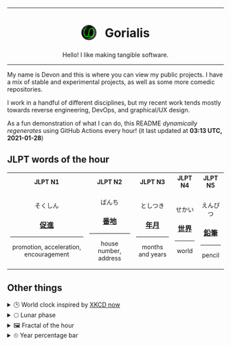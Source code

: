 ***

<h1 align="center">
<sub>
    <img src="readme/resources/avatar.png" height="36">
</sub>
&nbsp;
Gorialis
</h1>
<p align="center">
Hello! I like making tangible software.
</p>

***

My name is Devon and this is where you can view my public projects. I have a mix of stable and experimental projects, as well as some more comedic repositories.

I work in a handful of different disciplines, but my recent work tends mostly towards reverse engineering, DevOps, and graphical/UX design.

As a fun demonstration of what I can do, this README *dynamically regenerates* using GitHub Actions every hour! (it last updated at **03:13 UTC, 2021-01-28**)

<h2>JLPT words of the hour</h2>
<table>
    <tr>
        <th>JLPT N1</th>
        <th>JLPT N2</th>
        <th>JLPT N3</th>
        <th>JLPT N4</th>
        <th>JLPT N5</th>
    </tr>
    <tr>
        <td>
            <p align="center">そくしん</p>
            <h3 align="center"><b><a href="https://jisho.org/search/%E4%BF%83%E9%80%B2">促進</a></b></h3>
            <hr>
            <p align="center">promotion,<wbr> acceleration,<wbr> encouragement</p>
        </td>
        <td>
            <p align="center">ばんち</p>
            <h3 align="center"><b><a href="https://jisho.org/search/%E7%95%AA%E5%9C%B0">番地</a></b></h3>
            <hr>
            <p align="center">house number,<wbr> address</p>
        </td>
        <td>
            <p align="center">としつき</p>
            <h3 align="center"><b><a href="https://jisho.org/search/%E5%B9%B4%E6%9C%88">年月</a></b></h3>
            <hr>
            <p align="center">months and years</p>
        </td>
        <td>
            <p align="center">せかい</p>
            <h3 align="center"><b><a href="https://jisho.org/search/%E4%B8%96%E7%95%8C">世界</a></b></h3>
            <hr>
            <p align="center">world</p>
        </td>
        <td>
            <p align="center">えんぴつ</p>
            <h3 align="center"><b><a href="https://jisho.org/search/%E9%89%9B%E7%AD%86">鉛筆</a></b></h3>
            <hr>
            <p align="center">pencil</p>
        </td>
    </tr>
</table>

<h2>Other things</h2>
<details>
<summary>🕒  World clock inspired by <a href="https://xkcd.com/now">XKCD now</a></summary>

> <img src="generated/now.png" width="512">

</details>
<details>
<summary>🌕 Lunar phase</summary>

The moon is approximately 52.58% through its phase (Full Moon).

</details>
<details>
<summary>&#x1f5bc; Fractal of the hour</summary>

> <img src="generated/fractal.png" width="512">

</details>
<details>
<summary>&#x23f2; Year percentage bar</summary>
<pre><code>2021 [█▁▁▁▁▁▁▁▁▁▁▁▁▁▁▁▁▁▁▁] 7.43%</code></pre>
</details>
